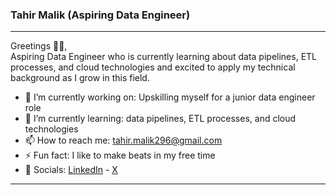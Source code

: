 ### Tahir Malik (Aspiring Data Engineer)
----
Greetings 🙇🏻, <br/> 
Aspiring Data Engineer who is currently learning about data pipelines, ETL processes, and cloud technologies and excited to apply my technical background as I grow in this field. <br />
- 🔭 I’m currently working on: Upskilling myself for a junior data engineer role 
- 🌱 I’m currently learning: data pipelines, ETL processes, and cloud technologies
- 📫 How to reach me: tahir.malik296@gmail.com 
- ⚡ Fun fact: I like to make beats in my free time
- 🔗 Socials: [LinkedIn](https://www.linkedin.com/in/tahir7malik/) - [X](https://twitter.com/tahir7malik)
----
